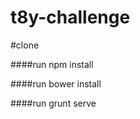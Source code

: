 t8y-challenge
=============

#clone 

####run npm install

####run bower install

####run grunt serve 



